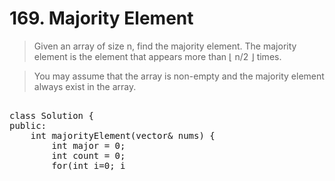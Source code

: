 # 169. Majority Element
> Given an array of size n, find the majority element. The majority element is the element that appears more than ⌊ n/2 ⌋ times.



> You may assume that the array is non-empty and the majority element always exist in the array.

<pre>

class Solution {
public:
    int majorityElement(vector<int>& nums) {
        int major = 0;
        int count = 0;
        for(int i=0; i<nums.size(); ++i)
        {
            if(count == 0)
            {
                major = nums[i];
                count++;
            }
            else if(major == nums[i])
            {
                count++;
            }
            else 
            {
                count--;
            }
        }
        return major;
    }
};


